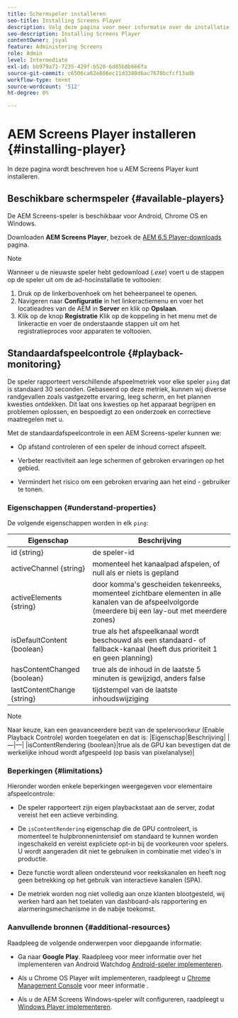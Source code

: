```yaml
---
title: Schermspeler installeren
seo-title: Installing Screens Player
description: Volg deze pagina voor meer informatie over de installatie van beschikbare AEM Screens Player.
seo-description: Installing Screens Player
contentOwner: jsyal
feature: Administering Screens
role: Admin
level: Intermediate
exl-id: bb979a71-7235-429f-b520-6d85b8b666fa
source-git-commit: c6506ca62e806ec11d3380d6ac7670bcfcf13adb
workflow-type: tm+mt
source-wordcount: '512'
ht-degree: 0%

---
```


# AEM Screens Player installeren {#installing-player}

In deze pagina wordt beschreven hoe u AEM Screens Player kunt installeren.

## Beschikbare schermspeler {#available-players}

De AEM Screens-speler is beschikbaar voor Android, Chrome OS en Windows.

Downloaden **AEM Screens Player**, bezoek de [AEM 6.5 Player-downloads](https://download.macromedia.com/screens/) pagina.

>[!NOTE]
>
>Wanneer u de nieuwste speler hebt gedownload (*.exe*) voert u de stappen op de speler uit om de ad-hocinstallatie te voltooien:
>
>1. Druk op de linkerbovenhoek om het beheerpaneel te openen.
>1. Navigeren naar **Configuratie** in het linkeractiemenu en voer het locatieadres van de AEM in **Server** en klik op **Opslaan**.
>1. Klik op de knop **Registratie** Klik op de koppeling in het menu met de linkeractie en voer de onderstaande stappen uit om het registratieproces voor apparaten te voltooien.


## Standaardafspeelcontrole {#playback-monitoring}

De speler rapporteert verschillende afspeelmetriek voor elke speler `ping` dat is standaard 30 seconden. Gebaseerd op deze metriek, kunnen wij diverse randgevallen zoals vastgezette ervaring, leeg scherm, en het plannen kwesties ontdekken. Dit laat ons kwesties op het apparaat begrijpen en problemen oplossen, en bespoedigt zo een onderzoek en correctieve maatregelen met u.

Met de standaardafspeelcontrole in een AEM Screens-speler kunnen we:

* Op afstand controleren of een speler de inhoud correct afspeelt.

* Verbeter reactiviteit aan lege schermen of gebroken ervaringen op het gebied.

* Vermindert het risico om een gebroken ervaring aan het eind - gebruiker te tonen.

### Eigenschappen {#understand-properties}

De volgende eigenschappen worden in elk `ping`:

| Eigenschap | Beschrijving |
|---|---|
| id {string} | de speler-id |
| activeChannel {string} | momenteel het kanaalpad afspelen, of null als er niets is gepland |
| activeElements {string} | door komma&#39;s gescheiden tekenreeks, momenteel zichtbare elementen in alle kanalen van de afspeelvolgorde (meerdere bij een lay-out met meerdere zones) |
| isDefaultContent {boolean} | true als het afspeelkanaal wordt beschouwd als een standaard- of fallback-kanaal (heeft dus prioriteit 1 en geen planning) |
| hasContentChanged {boolean} | true als de inhoud in de laatste 5 minuten is gewijzigd, anders false |
| lastContentChange {string} | tijdstempel van de laatste inhoudswijziging |

>[!NOTE]
>Naar keuze, kan een geavanceerdere bezit van de spelervoorkeur (Enable Playback Controle) worden toegelaten en dat is:
>|Eigenschap|Beschrijving|
>|—|—|
>|isContentRendering {boolean}|true als de GPU kan bevestigen dat de werkelijke inhoud wordt afgespeeld (op basis van pixelanalyse)|

### Beperkingen {#limitations}

Hieronder worden enkele beperkingen weergegeven voor elementaire afspeelcontrole:

* De speler rapporteert zijn eigen playbackstaat aan de server, zodat vereist het een actieve verbinding.

* De `isContentRendering` eigenschap die de GPU controleert, is momenteel te hulpbronnenintensief om standaard te kunnen worden ingeschakeld en vereist expliciete opt-in bij de voorkeuren voor spelers. U wordt aangeraden dit niet te gebruiken in combinatie met video&#39;s in productie.

* Deze functie wordt alleen ondersteund voor reekskanalen en heeft nog geen betrekking op het gebruik van interactieve kanalen (SPA).

* De metriek worden nog niet volledig aan onze klanten blootgesteld, wij werken hard aan het toelaten van dashboard-als rapportering en alarmeringsmechanisme in de nabije toekomst.

### Aanvullende bronnen {#additional-resources}

Raadpleeg de volgende onderwerpen voor diepgaande informatie:

* Ga naar **Google Play**. Raadpleeg voor meer informatie over het implementeren van Android Watchdog [Android-speler implementeren](implementing-android-player.md).

* Als u Chrome OS Player wilt implementeren, raadpleegt u [Chrome Management Console](implementing-chrome-os-player.md) voor meer informatie .

* Als u de AEM Screens Windows-speler wilt configureren, raadpleegt u [Windows Player implementeren](implementing-windows-player.md).
